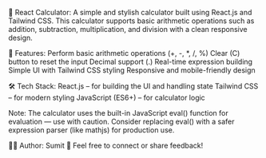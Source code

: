 🧮 React Calculator:
A simple and stylish calculator built using React.js and Tailwind CSS.
This calculator supports basic arithmetic operations such as addition, subtraction, multiplication, and division with a clean responsive design.

🚀 Features:
Perform basic arithmetic operations (+, -, *, /, %)
Clear (C) button to reset the input
Decimal support (.)
Real-time expression building
Simple UI with Tailwind CSS styling
Responsive and mobile-friendly design

🛠️ Tech Stack:
React.js – for building the UI and handling state
Tailwind CSS – for modern styling
JavaScript (ES6+) – for calculator logic

Note:
The calculator uses the built-in JavaScript eval() function for evaluation — use with caution.
Consider replacing eval() with a safer expression parser (like mathjs) for production use.

👨‍💻 Author:
Sumit
📧 Feel free to connect or share feedback!